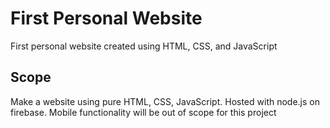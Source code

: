 # First Personal Website
First personal website created using HTML, CSS, and JavaScript

## Scope
Make a website using pure HTML, CSS, JavaScript. Hosted with node.js on firebase. Mobile functionality will be out of scope for this project
